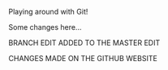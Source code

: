 Playing around with Git!


Some changes here...


BRANCH EDIT ADDED TO THE MASTER EDIT

CHANGES MADE ON THE GITHUB WEBSITE

